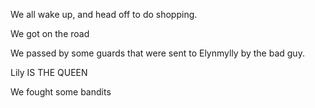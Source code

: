 We all wake up, and head off to do shopping.

We got on the road

We passed by some guards that were sent to Elynmylly by the bad guy.

Lily IS THE QUEEN

We fought some bandits

